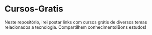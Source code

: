 # Cursos-Gratis
 Neste repositório, irei postar links com cursos grátis de diversos temas relacionados a tecnologia. Compartilhem conhecimento!Bons estudos!
